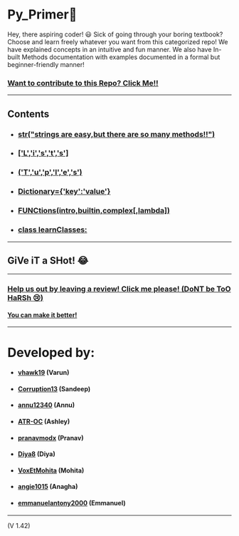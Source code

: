 # Py_Primer:snake:

Hey, there aspiring coder! :smiley:
Sick of going through your boring textbook?
Choose and learn freely whatever you want from this categorized repo!
We have explained concepts in an intuitive and fun manner.
We also have In-built Methods documentation with examples documented in a formal but beginner-friendly manner!
<br>

### [Want to contribute to this Repo? Click Me!!](https://github.com/vhawk19/Py_Primer/blob/master/Contributing.md)
***

## Contents
+ ### [str("strings are easy,but there are so many methods!!")](https://github.com/vhawk19/Py_Primer/blob/master/Built-in-datatypes/Strings/ReadMe.md)
+ ### [['L','i','s','t','s']](https://github.com/vhawk19/Py_Primer/blob/master/Built-in-datatypes/Lists/ReadMe.md)
+ ### [('T','u','p','l','e','s')](https://github.com/vhawk19/Py_Primer/blob/master/Built-in-datatypes/Tuples/ReadMe.md)
+ ### [Dictionary={'key':'value'}](https://github.com/vhawk19/Py_Primer/blob/master/Built-in-datatypes/Dictionary/ReadMe.md)
+ ### [FUNCtions(intro,builtin,complex[,lambda])](https://github.com/vhawk19/Py_Primer/blob/master/Functions/1_Introduction_to_Functions.md)
+ ### [class learnClasses:](https://github.com/vhawk19/Py_Primer/blob/master/Classes/Classes_and_Instances.md)

***

## GiVe iT a SHot! :joy:
***

### [Help us out by leaving a review! Click me please! (DoNT be ToO HaRSh :cry:)](https://goo.gl/forms/pmOLbLB4PXnbxBXU2)


#### [You can make it better!](https://github.com/vhawk19/Py_Primer/blob/master/Contributing.md)

***

# Developed by:
 + #### [vhawk19](https://github.com/vhawk19) (Varun)
 + #### [Corruption13](https://github.com/Corruption13) (Sandeep)
 + #### [annu12340](https://github.com/annu12340) (Annu)
 + #### [ATR-OC](https://github.com/ATR-OC) (Ashley)
 + #### [pranavmodx](https://github.com/pranavmodx) (Pranav)
 + #### [Diya8](https://github.com/Diya8) (Diya)
 + #### [VoxEtMohita](https://github.com/VoxEtMohita) (Mohita)
 + #### [angie1015](https://github.com/angie1015) (Anagha)
 + #### [emmanuelantony2000](https://github.com/emmanuelantony2000) (Emmanuel)


***

(V 1.42)
